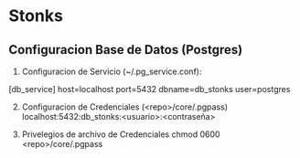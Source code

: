 # Stonks

## Configuracion Base de Datos (Postgres)

1) Configuracion de Servicio (~/.pg_service.conf):

[db_service]
host=localhost
port=5432
dbname=db_stonks
user=postgres

2) Configuracion de Credenciales (\<repo\>/core/.pgpass)
localhost:5432:db_stonks:\<usuario\>:\<contraseña\>

3) Privelegios de archivo de Credenciales
chmod 0600 \<repo\>/core/.pgpass
